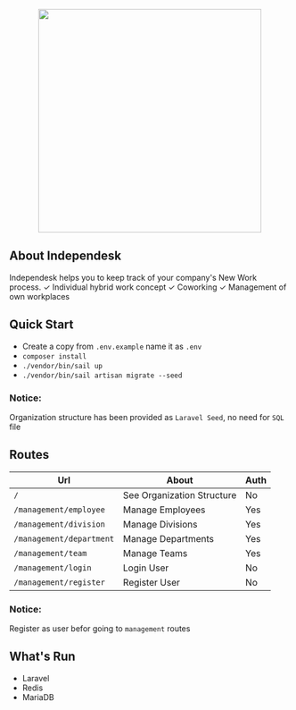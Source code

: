 <p align="center"><a href="https://independesk.com/en-de/" target="_blank"><img src="https://independesk.com/wp-content/uploads/200824_PM.png" width="400"></a></p>

## About Independesk

Independesk helps you to keep track of your company&#039;s New Work process. ✓ Individual hybrid work concept ✓ Coworking ✓ Management of own workplaces

## Quick Start
- Create a copy from ```.env.example``` name it as ```.env```
- ```composer install```
- ```./vendor/bin/sail up```
- ```./vendor/bin/sail artisan migrate --seed```
### Notice:
Organization structure has been provided as ```Laravel Seed```, no need for ```SQL``` file

## Routes
| Url                          | About                      | Auth |
|------------------------------|----------------------------|------|
| ```/```                      | See Organization Structure | No   |
| ```/management/employee```   | Manage Employees           | Yes  |
| ```/management/division```   | Manage Divisions           | Yes  |
| ```/management/department``` | Manage Departments         | Yes  |
| ```/management/team```       | Manage Teams               | Yes  |
| ```/management/login```      | Login User                 | No   |
| ```/management/register```   | Register User              | No   |

### Notice:
Register as user befor going to ```management``` routes

## What's Run
- Laravel
- Redis
- MariaDB
